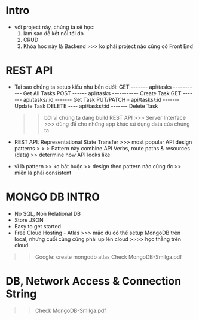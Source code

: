 # Intro

- với project này, chúng ta sẽ học:
  1. làm sao để kết nối tới db
  2. CRUD
  3. Khóa học này là Backend >>> ko phải project nào cũng có Front End

# REST API

- Tại sao chúng ta setup kiểu như bên dưới:
  GET ------- api/tasks ----------- Get All Tasks
  POST ------ api/tasks ----------- Create Task
  GET ------- api/tasks/:id ------- Get Task
  PUT/PATCH - api/tasks/:id ------- Update Task
  DELETE ---- api/tasks/:id ------- Delete Task

  > > bởi vì chúng ta đang build REST API >>> Server Interface >>> dùng để cho những app khác sử dụng data của chúng ta

- REST API: Representational State Transfer >>> most popular API design patterns > > > Pattern này combine API Verbs, route paths & resources (data) >> determine how API looks like
- vì là pattern >> ko bắt buộc >> design theo pattern nào cũng đc >> miễn là phải consistent

# MONGO DB INTRO

- No SQL, Non Relational DB
- Store JSON
- Easy to get started
- Free Cloud Hosting - Atlas >>> mặc dù có thể setup MongoDB trên local, nhưng cuối cùng cũng phải up lên cloud >>>> học thằng trên cloud

> > Google: create mongodb atlas
> > Check MongoDB-Smilga.pdf

# DB, Network Access & Connection String

> > Check MongoDB-Smilga.pdf
